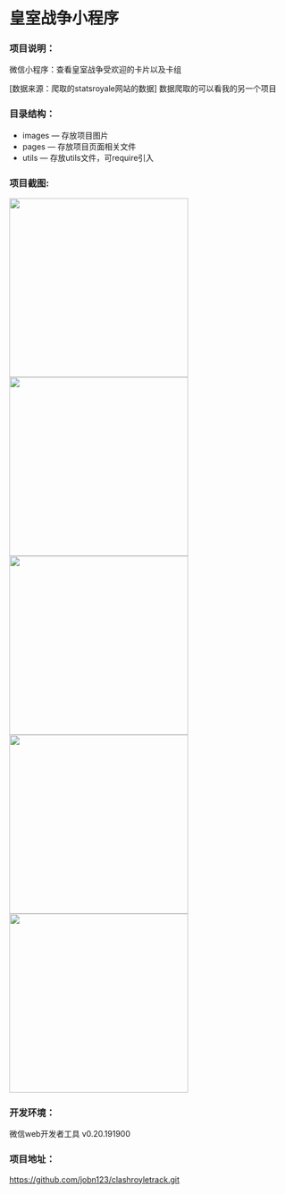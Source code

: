 
# 皇室战争小程序
### 项目说明：
微信小程序：查看皇室战争受欢迎的卡片以及卡组

[数据来源：爬取的statsroyale网站的数据] 数据爬取的可以看我的另一个项目

### 目录结构：
- images — 存放项目图片
- pages — 存放项目页面相关文件
- utils — 存放utils文件，可require引入

### 项目截图:

<img src="https://github.com/jobn123/clashroyletrack/blob/master/images/screenshots/screenshots-01.jpeg" width="320px" style="display:inline;">
    
<img src="https://github.com/jobn123/clashroyletrack/blob/master/images/screenshots/screenshots-02.jpeg" width="320px" style="display:inline;">

<img src="https://github.com/jobn123/clashroyletrack/blob/master/images/screenshots/screenshots-03.jpeg" width="320px" style="display:inline;">

<img src="https://github.com/jobn123/clashroyletrack/blob/master/images/screenshots/screenshots-04.jpeg" width="320px" style="display:inline;">

<img src="https://github.com/jobn123/clashroyletrack/blob/master/images/screenshots/screenshots-05.jpeg" width="320px" style="display:inline;">

### 开发环境：
微信web开发者工具 v0.20.191900

### 项目地址：
https://github.com/jobn123/clashroyletrack.git
